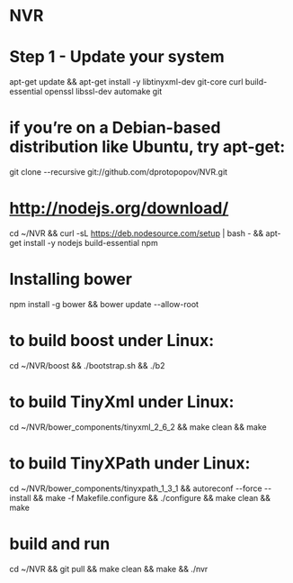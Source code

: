 NVR
===

# Step 1 - Update your system
apt-get update && apt-get install -y libtinyxml-dev git-core curl build-essential openssl libssl-dev automake git
# if you’re on a Debian-based distribution like Ubuntu, try apt-get:
git clone --recursive git://github.com/dprotopopov/NVR.git
# http://nodejs.org/download/
cd ~/NVR && curl -sL https://deb.nodesource.com/setup | bash - && apt-get install -y nodejs build-essential npm
# Installing bower
npm install -g bower && bower update --allow-root
# to build boost under Linux:
cd ~/NVR/boost && ./bootstrap.sh && ./b2
# to build TinyXml under Linux:
cd ~/NVR/bower_components/tinyxml_2_6_2 && make clean && make
# to build TinyXPath under Linux:
cd ~/NVR/bower_components/tinyxpath_1_3_1 && autoreconf --force --install && make -f Makefile.configure && ./configure && make clean && make
# build and run
cd ~/NVR && git pull && make clean && make && ./nvr
